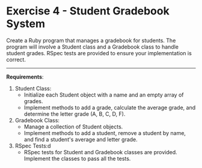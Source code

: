# Exercise 4 - Student Gradebook System

Create a Ruby program that manages a gradebook for students. The program will involve a Student class and a Gradebook class to handle student grades. RSpec tests are provided to ensure your implementation is correct.

---

**Requirements**:

1. Student Class:
    - Initialize each Student object with a name and an empty array of grades.
    - Implement methods to add a grade, calculate the average grade, and determine the letter grade (A, B, C, D, F).
2. Gradebook Class:
    - Manage a collection of Student objects.
    - Implement methods to add a student, remove a student by name, and find a student's average and letter grade.
3. RSpec Tests:d
    - RSpec tests for Student and Gradebook classes are provided. Implement the classes to pass all the tests.
